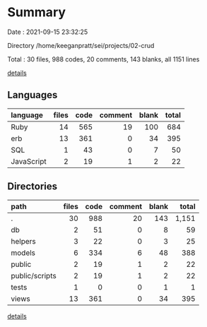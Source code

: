 # Summary

Date : 2021-09-15 23:32:25

Directory /home/keeganpratt/sei/projects/02-crud

Total : 30 files,  988 codes, 20 comments, 143 blanks, all 1151 lines

[details](details.md)

## Languages
| language | files | code | comment | blank | total |
| :--- | ---: | ---: | ---: | ---: | ---: |
| Ruby | 14 | 565 | 19 | 100 | 684 |
| erb | 13 | 361 | 0 | 34 | 395 |
| SQL | 1 | 43 | 0 | 7 | 50 |
| JavaScript | 2 | 19 | 1 | 2 | 22 |

## Directories
| path | files | code | comment | blank | total |
| :--- | ---: | ---: | ---: | ---: | ---: |
| . | 30 | 988 | 20 | 143 | 1,151 |
| db | 2 | 51 | 0 | 8 | 59 |
| helpers | 3 | 22 | 0 | 3 | 25 |
| models | 6 | 334 | 6 | 48 | 388 |
| public | 2 | 19 | 1 | 2 | 22 |
| public/scripts | 2 | 19 | 1 | 2 | 22 |
| tests | 1 | 0 | 0 | 1 | 1 |
| views | 13 | 361 | 0 | 34 | 395 |

[details](details.md)